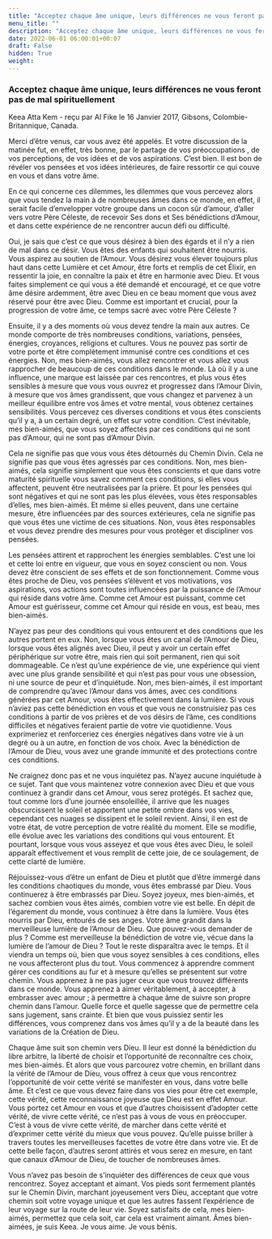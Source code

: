 ```yaml
---
title: "Acceptez chaque âme unique, leurs différences ne vous feront pas de mal spirituellement"
menu_title: ""
description: "Acceptez chaque âme unique, leurs différences ne vous feront pas de mal spirituellement"
date: 2022-06-01 06:00:01+00:07
draft: False
hidden: True
weight:
---
```

### Acceptez chaque âme unique, leurs différences ne vous feront pas de mal spirituellement

Keea Atta Kem - reçu par Al Fike le 16 Janvier 2017, Gibsons, Colombie-Britannique, Canada.

Merci d’être venus, car vous avez été appelés. Et votre discussion de la matinée fut, en effet, très bonne, par le partage de vos préoccupations , de vos perceptions, de vos idées et de vos aspirations. C’est bien. Il est bon de révéler vos pensées et vos idées intérieures, de faire ressortir ce qui couve en vous et dans votre âme.

En ce qui concerne ces dilemmes, les dilemmes que vous percevez alors que vous tendez la main à de nombreuses âmes dans ce monde, en effet, il serait facile d’envelopper votre groupe dans un cocon sûr d’amour, d’aller vers votre Père Céleste, de recevoir Ses dons et Ses bénédictions d’Amour, et dans cette expérience de ne rencontrer aucun défi ou difficulté.

Oui, je sais que c’est ce que vous désirez à bien des égards et il n’y a rien de mal dans ce désir. Vous êtes des enfants qui souhaitent être nourris. Vous aspirez au soutien de l’Amour. Vous désirez vous élever toujours plus haut dans cette Lumière et cet Amour, être forts et remplis de cet Élixir, en ressentir la joie, en connaître la paix et être en harmonie avec Dieu. Et vous faites simplement ce qui vous a été demandé et encouragé, et ce que votre âme désire ardemment, être avec Dieu en ce beau moment que vous avez réservé pour être avec Dieu. Comme est important et crucial, pour la progression de votre âme, ce temps sacré avec votre Père Céleste ?

Ensuite, il y a des moments où vous devez tendre la main aux autres. Ce monde comporte de très nombreuses conditions, variations, pensées, énergies, croyances, religions et cultures. Vous ne pouvez pas sortir de votre porte et être complètement immunisé contre ces conditions et ces énergies. Non, mes bien-aimés, vous allez rencontrer et vous allez vous rapprocher de beaucoup de ces conditions dans le monde. Là où il y a une influence, une marque est laissée par ces rencontres, et plus vous êtes sensibles à mesure que vous vous ouvrez et progressez dans l’Amour Divin, à mesure que vos âmes grandissent, que vous changez et parvenez à un meilleur équilibre entre vos âmes et votre mental, vous obtenez certaines sensibilités. Vous percevez ces diverses conditions et vous êtes conscients qu’il y a, à un certain degré, un effet sur votre condition. C’est inévitable, mes bien-aimés, que vous soyez affectés par ces conditions qui ne sont pas d’Amour, qui ne sont pas d’Amour Divin.

Cela ne signifie pas que vous vous êtes détournés du Chemin Divin. Cela ne signifie pas que vous êtes agressés par ces conditions. Non, mes bien-aimés, cela signifie simplement que vous êtes conscients et que dans votre maturité spirituelle vous savez comment ces conditions, si elles vous affectent, peuvent être neutralisées par la prière. Et pour les pensées qui sont négatives et qui ne sont pas les plus élevées, vous êtes responsables d’elles, mes bien-aimés. Et même si elles peuvent, dans une certaine mesure, être influencées par des sources extérieures, cela ne signifie pas que vous êtes une victime de ces situations. Non, vous êtes responsables et vous devez prendre des mesures pour vous protéger et discipliner vos pensées.

Les pensées attirent et rapprochent les énergies semblables. C’est une loi et cette loi entre en vigueur, que vous en soyez conscient ou non. Vous devez être conscient de ses effets et de son fonctionnement. Comme vous êtes proche de Dieu, vos pensées s’élèvent et vos motivations, vos aspirations, vos actions sont toutes influencées par la puissance de l’Amour qui réside dans votre âme. Comme cet Amour est puissant, comme cet Amour est guérisseur, comme cet Amour qui réside en vous, est beau, mes bien-aimés.

N’ayez pas peur des conditions qui vous entourent et des conditions que les autres portent en eux. Non, lorsque vous êtes un canal de l’Amour de Dieu, lorsque vous êtes alignés avec Dieu, il peut y avoir un certain effet périphérique sur votre être, mais rien qui soit permanent, rien qui soit dommageable. Ce n’est qu’une expérience de vie, une expérience qui vient avec une plus grande sensibilité et qui n’est pas pour vous une obsession, ni une source de peur et d’inquiétude. Non, mes bien-aimés, il est important de comprendre qu’avec l’Amour dans vos âmes, avec ces conditions générées par cet Amour, vous êtes effectivement dans la lumière. Si vous n’aviez pas cette bénédiction en vous et que vous ne construisiez pas ces conditions à partir de vos prières et de vos désirs de l’âme, ces conditions difficiles et négatives feraient partie de votre vie quotidienne. Vous exprimeriez et renforceriez ces énergies négatives dans votre vie à un degré ou à un autre, en fonction de vos choix. Avec la bénédiction de l’Amour de Dieu, vous avez une grande immunité et des protections contre ces conditions.

Ne craignez donc pas et ne vous inquiétez pas. N’ayez aucune inquiétude à ce sujet. Tant que vous maintenez votre connexion avec Dieu et que vous continuez à grandir dans cet Amour, vous serez protégés. Et sachez que, tout comme lors d’une journée ensoleillée, il arrive que les nuages obscurcissent le soleil et apportent une petite ombre dans vos vies, cependant ces nuages se dissipent et le soleil revient. Ainsi, il en est de votre état, de votre perception de votre réalité du moment. Elle se modifie, elle évolue avec les variations des conditions qui vous entourent. Et pourtant, lorsque vous vous asseyez et que vous êtes avec Dieu, le soleil apparaît effectivement et vous remplit de cette joie, de ce soulagement, de cette clarté de lumière.

Réjouissez-vous d’être un enfant de Dieu et plutôt que d’être immergé dans les conditions chaotiques du monde, vous êtes embrassé par Dieu. Vous continuerez à être embrassés par Dieu. Soyez joyeux, mes bien-aimés, et sachez combien vous êtes aimés, combien votre vie est belle. En dépit de l’égarement du monde, vous continuez à être dans la lumière. Vous êtes nourris par Dieu, entourés de ses anges. Votre âme grandit dans la merveilleuse lumière de l’Amour de Dieu. Que pouvez-vous demander de plus ? Comme est merveilleuse la bénédiction de votre vie, vécue dans la lumière de l’amour de Dieu ? Tout le reste disparaîtra avec le temps. Et il viendra un temps où, bien que vous soyez sensibles à ces conditions, elles ne vous affecteront plus du tout. Vous commencez à apprendre comment gérer ces conditions au fur et à mesure qu’elles se présentent sur votre chemin. Vous apprenez à ne pas juger ceux que vous trouvez différents dans ce monde. Vous apprenez à aimer véritablement, à accepter, à embrasser avec amour ; à permettre à chaque âme de suivre son propre chemin dans l’amour. Quelle force et quelle sagesse que de permettre cela sans jugement, sans crainte. Et bien que vous puissiez sentir les différences, vous comprenez dans vos âmes qu’il y a de la beauté dans les variations de la Création de Dieu.

Chaque âme suit son chemin vers Dieu. Il leur est donné la bénédiction du libre arbitre, la liberté de choisir et l’opportunité de reconnaître ces choix, mes bien-aimés. Et alors que vous parcourez votre chemin, en brillant dans la vérité de l’Amour de Dieu, vous offrez à ceux que vous rencontrez l’opportunité de voir cette vérité se manifester en vous, dans votre belle âme. Et c’est ce que vous devez faire dans vos vies pour être cet exemple, cette vérité, cette reconnaissance joyeuse que Dieu est en effet Amour. Vous portez cet Amour en vous et que d’autres choisissent d’adopter cette vérité, de vivre cette vérité, ce n’est pas à vous de vous en préoccuper. C’est à vous de vivre cette vérité, de marcher dans cette vérité et d’exprimer cette vérité du mieux que vous pouvez. Qu’elle puisse briller à travers toutes les merveilleuses facettes de votre être dans votre vie. Et de cette belle façon, d’autres seront attirés et vous serez en mesure, en tant que canaux d’Amour de Dieu, de toucher de nombreuses âmes.

Vous n’avez pas besoin de s’inquiéter des différences de ceux que vous rencontrez. Soyez acceptant et aimant. Vos pieds sont fermement plantés sur le Chemin Divin, marchant joyeusement vers Dieu, acceptant que votre chemin soit votre voyage unique et que les autres fassent l’expérience de leur voyage sur la route de leur vie. Soyez satisfaits de cela, mes bien-aimés, permettez que cela soit, car cela est vraiment aimant. Âmes bien-aimées, je suis Keea. Je vous aime. Je vous bénis.
